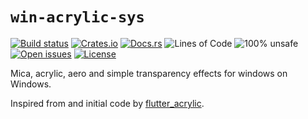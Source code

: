 # `win-acrylic-sys`

[![Build status](https://github.com/RagibHasin/win-acrylic-sys/workflows/Rust/badge.svg)](https://github.com/RagibHasin/win-acrylic-sys/actions)
[![Crates.io](https://img.shields.io/crates/v/win-acrylic-sys.svg)](https://crates.io/crates/win-acrylic-sys)
[![Docs.rs](https://img.shields.io/badge/docs.rs-%20-blue)](https://crates.io/crates/win-acrylic-sys)
![Lines of Code](https://tokei.rs/b1/github/RagibHasin/win-acrylic-sys)
![100% unsafe](https://img.shields.io/badge/unsafe-100%25-blue.svg)
[![Open issues](https://img.shields.io/github/issues-raw/RagibHasin/win-acrylic-sys.svg)](https://github.com/RagibHasin/win-acrylic-sys/issues)
[![License](https://img.shields.io/crates/l/win-acrylic-sys.svg)](https://github.com/RagibHasin/win-acrylic-sys)

Mica, acrylic, aero and simple transparency effects for windows on Windows.

Inspired from and initial code by [flutter_acrylic](https://github.com/alexmercerind/flutter_acrylic).
